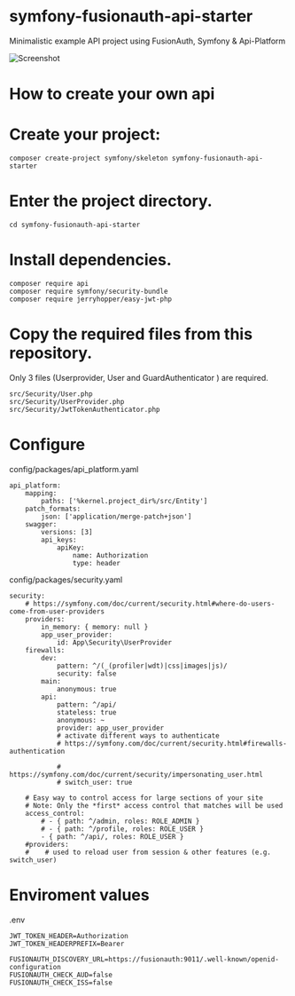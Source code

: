 # symfony-fusionauth-api-starter
Minimalistic example API project using FusionAuth, Symfony &amp; Api-Platform

![Screenshot](api.png)

# How to create your own api


# Create your project:

```composer create-project symfony/skeleton symfony-fusionauth-api-starter```


# Enter the project directory.

```cd symfony-fusionauth-api-starter```

# Install dependencies.

```
composer require api
composer require symfony/security-bundle
composer require jerryhopper/easy-jwt-php
```


# Copy the required files from this repository.

Only 3 files (Userprovider, User and GuardAuthenticator ) are required. 

```
src/Security/User.php
src/Security/UserProvider.php
src/Security/JwtTokenAuthenticator.php
```

# Configure 


config/packages/api_platform.yaml
```
api_platform:
    mapping:
        paths: ['%kernel.project_dir%/src/Entity']
    patch_formats:
        json: ['application/merge-patch+json']
    swagger:
        versions: [3]
        api_keys:
            apiKey:
                name: Authorization
                type: header
```

config/packages/security.yaml
```
security:
    # https://symfony.com/doc/current/security.html#where-do-users-come-from-user-providers
    providers:
        in_memory: { memory: null }
        app_user_provider:
            id: App\Security\UserProvider
    firewalls:
        dev:
            pattern: ^/(_(profiler|wdt)|css|images|js)/
            security: false
        main:
            anonymous: true
        api:
            pattern: ^/api/
            stateless: true
            anonymous: ~
            provider: app_user_provider
            # activate different ways to authenticate
            # https://symfony.com/doc/current/security.html#firewalls-authentication

            # https://symfony.com/doc/current/security/impersonating_user.html
            # switch_user: true

    # Easy way to control access for large sections of your site
    # Note: Only the *first* access control that matches will be used
    access_control:
        # - { path: ^/admin, roles: ROLE_ADMIN }
        # - { path: ^/profile, roles: ROLE_USER }
        - { path: ^/api/, roles: ROLE_USER }
    #providers:
    #    # used to reload user from session & other features (e.g. switch_user)

```

# Enviroment values

.env

```
JWT_TOKEN_HEADER=Authorization
JWT_TOKEN_HEADERPREFIX=Bearer

FUSIONAUTH_DISCOVERY_URL=https://fusionauth:9011/.well-known/openid-configuration
FUSIONAUTH_CHECK_AUD=false
FUSIONAUTH_CHECK_ISS=false

```

